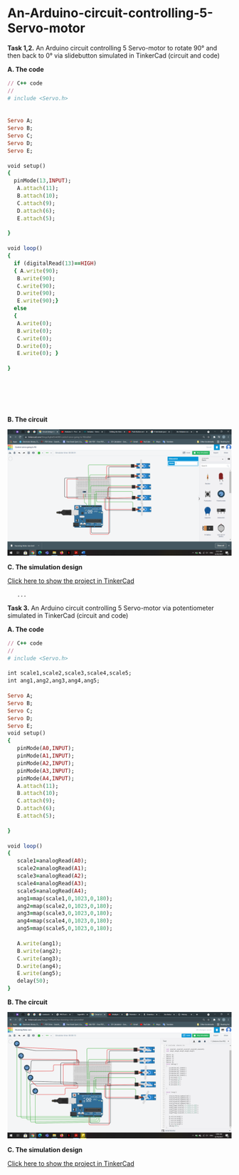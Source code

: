 # An-Arduino-circuit-controlling-5-Servo-motor  
**Task 1,2.** An Arduino circuit controlling 5 Servo-motor to rotate 90° and then back to 0° via slidebutton simulated in TinkerCad (circuit and code)    
  
   **A. The code**  

```ruby
// C++ code
//
# include <Servo.h>


Servo A;
Servo B;
Servo C;
Servo D;
Servo E;

void setup()
{ 
  pinMode(13,INPUT);
   A.attach(11);
   B.attach(10);
   C.attach(9);
   D.attach(6);
   E.attach(5);
 
}

void loop()
{ 
  if (digitalRead(13)==HIGH)
  { A.write(90);
   B.write(90);
   C.write(90);
   D.write(90);
   E.write(90);}
  else
  {
   A.write(0);
   B.write(0);
   C.write(0);
   D.write(0);
   E.write(0); }
 
}

  
 

 

  ```  
  
 **B. The circuit**  
   
   
 
 ![Circuit](images/Screenshot(207).png)
 
  **C. The simulation design**  
  
   [Click here to show the project in TinkerCad](https://www.tinkercad.com/things/hg8uKSnk0X8)     
     
       ...  
       
     
**Task 3.** An Arduino circuit controlling 5 Servo-motor via potentiometer simulated in TinkerCad (circuit and code)

 **A. The code**  

```ruby
// C++ code
//
# include <Servo.h>

int scale1,scale2,scale3,scale4,scale5;
int ang1,ang2,ang3,ang4,ang5;

Servo A;
Servo B;
Servo C;
Servo D;
Servo E;
void setup()
{ 
   pinMode(A0,INPUT);
   pinMode(A1,INPUT);
   pinMode(A2,INPUT);
   pinMode(A3,INPUT);
   pinMode(A4,INPUT);
   A.attach(11);
   B.attach(10);
   C.attach(9);
   D.attach(6);
   E.attach(5);
 
}

void loop()
{ 
   scale1=analogRead(A0);
   scale2=analogRead(A1);
   scale3=analogRead(A2);
   scale4=analogRead(A3);
   scale5=analogRead(A4);
   ang1=map(scale1,0,1023,0,180);
   ang2=map(scale2,0,1023,0,180);
   ang3=map(scale3,0,1023,0,180);
   ang4=map(scale4,0,1023,0,180);
   ang5=map(scale5,0,1023,0,180); 
  
   A.write(ang1);
   B.write(ang2);
   C.write(ang3);
   D.write(ang4);
   E.write(ang5);
   delay(50);
}
  ```  
  
 **B. The circuit**  
   
   
 
 ![Circuit](images/Screenshot(206).png)
 
  **C. The simulation design**  
  
   [Click here to show the project in TinkerCad](https://www.tinkercad.com/things/1HIFasACAva)   
     
            
                 
     
       
         

  
